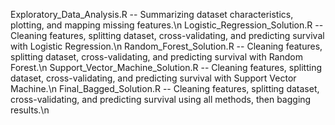 Exploratory_Data_Analysis.R -- Summarizing dataset characteristics, plotting, and mapping missing features.\n
Logistic_Regression_Solution.R -- Cleaning features, splitting dataset, cross-validating, and predicting survival with Logistic Regression.\n
Random_Forest_Solution.R -- Cleaning features, splitting dataset, cross-validating, and predicting survival with Random Forest.\n
Support_Vector_Machine_Solution.R -- Cleaning features, splitting dataset, cross-validating, and predicting survival with Support Vector Machine.\n
Final_Bagged_Solution.R -- Cleaning features, splitting dataset, cross-validating, and predicting survival using all methods, then bagging results.\n
